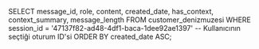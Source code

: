 SELECT 
    message_id,
    role,
    content,
    created_date,
    has_context,
    context_summary,
    message_length
FROM 
    customer_denizmuzesi
WHERE 
    session_id = '47137f82-ad48-4df1-baca-1dee92ae1397'  -- Kullanıcının seçtiği oturum ID'si
ORDER BY 
    created_date ASC;